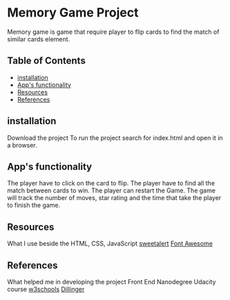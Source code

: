 # Memory Game Project
Memory game is game that require player to flip cards to find the match of similar cards element.

## Table of Contents
* [installation](#installation)
* [App's functionality](#App's-functionality)
* [Resources](#Resources)
* [References](#contributing)

## installation
Download the project
To run the project search for index.html and open it in a browser.

## App's functionality
The player have to click on the card to flip.
The player have to find all the match between cards to win.
The player can restart the Game.
The game will track the number of moves, star rating and the time that take the player to finish the game.

## Resources
What I use beside the HTML, CSS, JavaScript
[sweetalert](https://sweetalert.js.org/)
[Font Awesome](https://fontawesome.com/v4.7.0/)

## References
What helped me in developing the project
Front End Nanodegree Udacity course
[w3schools](https://www.w3schools.com/)
[Dillinger](https://dillinger.io/)
